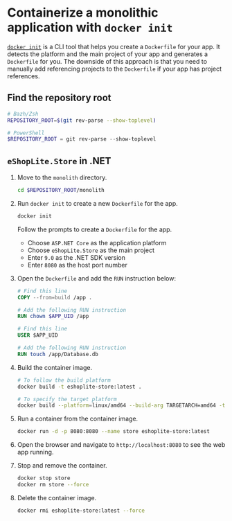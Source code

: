 # Containerize a monolithic application with `docker init`

[`docker init`](https://docs.docker.com/reference/cli/docker/init/) is a CLI tool that helps you create a `Dockerfile` for your app. It detects the platform and the main project of your app and generates a `Dockerfile` for you. The downside of this approach is that you need to manually add referencing projects to the `Dockerfile` if your app has project references.

## Find the repository root

```bash
# Bazh/Zsh
REPOSITORY_ROOT=$(git rev-parse --show-toplevel)
```

```powershell
# PowerShell
$REPOSITORY_ROOT = git rev-parse --show-toplevel
```

## `eShopLite.Store` in .NET

1. Move to the `monolith` directory.

    ```bash
    cd $REPOSITORY_ROOT/monolith
    ```

1. Run `docker init` to create a new `Dockerfile` for the app.

    ```bash
    docker init
    ```

   Follow the prompts to create a `Dockerfile` for the app.

   - Choose `ASP.NET Core` as the application platform
   - Choose `eShopLite.Store` as the main project
   - Enter `9.0` as the .NET SDK version
   - Enter `8080` as the host port number

1. Open the `Dockerfile` and add the `RUN` instruction below:

    ```dockerfile
    # Find this line
    COPY --from=build /app .

    # Add the following RUN instruction
    RUN chown $APP_UID /app
    ```

    ```dockerfile
    # Find this line
    USER $APP_UID
    
    # Add the following RUN instruction
    RUN touch /app/Database.db
    ```

1. Build the container image.

    ```bash
    # To follow the build platform
    docker build -t eshoplite-store:latest .

    # To specify the target platform
    docker build --platform=linux/amd64 --build-arg TARGETARCH=amd64 -t eshoplite-store:latest .
    ```

1. Run a container from the container image.

    ```bash
    docker run -d -p 8080:8080 --name store eshoplite-store:latest
    ```

1. Open the browser and navigate to `http://localhost:8080` to see the web app running.

1. Stop and remove the container.

    ```bash
    docker stop store
    docker rm store --force
    ```

1. Delete the container image.

    ```bash
    docker rmi eshoplite-store:latest --force
    ```
